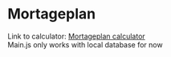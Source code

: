 # Mortageplan
Link to calculator: [Mortageplan calculator](http://users.metropolia.fi/~tomiera/Mortageplan/Calculator.html)<br>
Main.js only works with local database for now
